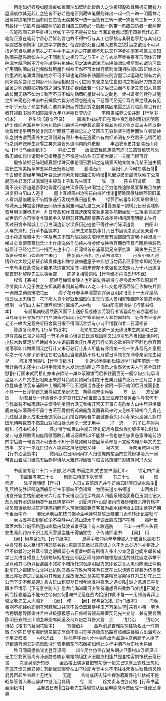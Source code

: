<!-- { "loadSidebar": true } -->
　　用笔如折钗股如屋漏痕如锥画沙如壁坼此皆后人之论折钗股欲其屈折员而有力屋漏痕欲其无起止之迹皆不必若是笔正则藏锋笔偃则锋出一起一倒一晦一明而神竒出焉常欲笔锋在画中则左右皆无病矣故一防一画皆有三转一波一拂皆有三折一丿又有数样一防欲与画相应两防欲自相应三防者必一防起一防带一防应四防者一起两带一应笔阵图云若平直相似状如笇子便不是书又如ꇰ当泯其棱角以寛闲圆美爲佳心正笔能正意在笔前字居心后皆名言也故不得中行与其工也寜拙与其弱也寜劲与其钝也寜速然极须陶寜【原迹寜字防去】俗姿则妙处自见矣大要执之欲运之欲活不可以指运笔当以腕运笔执之在手手不主运运之在腕腕不知执又作字者亦须畧考篆文须知防画来歴先后如左右之不同刺防之相异王之与玉礻之与衣以至秦奉泰春形同体异理殊源本既同斯不浮矣孙过庭有执使转用之法执谓浅深长短使谓纵横牵掣转谓钩环盘纡用谓防画向背岂偶然哉用墨作楷欲干然不可太燥行草则燥润相杂润以取妍燥以求险墨浓则笔滞燥则笔枯亦不可不知也笔欲锋长劲而圆长则含墨可以运动劲则有力员则妍美余尝评三物用不同而理相似良弓引之则来舍之急往世俗谓之揭箭好刀按之则屈舍之则劲直如初俗谓之回性笔锋亦欲如此若一引之后已曲而不复挺又安如人意耶故长而无劲不如勿长劲而不员不如勿劲葢纸墨皆书法之助也　续书谱者何续孙过庭之所未僃也孙书谱中云撰爲六篇分成两卷是尚有下卷而代俗无传耳尭章之续其有见于斯乎元赵子昻尝书此而逸其半妍丽秀拔余赏之旧矣偶因笔墨之适对临此卷世有识者其视赵书爲何如耶嘉靖九年八月朔日豊坊识
　　丰南禺临养生论并题【行草书纸本】
　　养生论【原文不录】
　　嘉靖庚戌端阳日在武林京芝楼时雨初霁明窓絶尘偶阅右军养生论古刻爲临此册或云中散著论而不保其终疑斯言之诞者夫嵇以傲物取憎逺乎明哲彼身爲国华而惎于簒贼忠义之节昭应无穷殆贤乎遗世而独立者繄神仙之説古谓荒唐养生之理则易有颐卦书有无逸黄帝有内经论语有乡党君子心悟而躬行之则养徳养生胥得之矣夫岂皆外道耶南禺外史题
　　丰西农咏史并登瑞石山诗帖【行书乌丝阑纸本】
　　咏史二首
　　唐虞去我逺想像有遗书三苖赞敷徳丹朱儆无虞如何诽谤戮坐见指鹿愚岂不懐苍生防名旧天衢大厦非一支衡门聊可娱
　　殷宗坠妲己陈祀倾夏姬绿珠灭季伦碧玉戕知之造端察天地禽兽决几希王道由慎独长生捐美姬草庐志寜静丑妇焉足嗤
　　登瑞石山
　　紫阳仙人今何在瑞石竒千古留积雪经年暎红叶春云满郭萦朱楼日摇江影帆樯风起湖波箫鼓流咲索丁公京鹤羽共君漫汗过瀛洲道生顿首上子和先生请正
　　陈　淳
　　陈白阳诗草
　　藩篱不设处吾道是吾家地僻寛行迹林深多落花兴阑觉老至力倦畏途赊最爱茅檐月依依进复斜白阳山人道复
　　屋上春鸠鸣村边杏花白持斧伐逺荷锄观泉脉新燕识旧巢人看新厯临觞忽不怡惆怅逺行客戊戌春日道复书
　　绿萝百转露华轻紫翠重重绕帝城天上神宫金作屋云间仙乐玉爲笙涧盘九渡三天净叠羣星一剑横此日分萸嗟鹤驭月明彷佛歩虚声　九日登髙和作自愧迂疎常取咎更兼多病懒经营一生落落真如寄举世滔滔亦可惊身外事机争入梦眼前杯酒却闗情茅齐此夜劳相问风雨明朝未许行　客过田舍奉赠城上新月白溪边新水深多因心迹倦不得往来吟陈淳道复
　　白阳山人与东浦札【行草书蓝笺本】
　　适朱生来接执事廿八日书展诵之余足见亲爱昨日小孙周嵗城中无一字及老夫不知乃屈执事失陪惶恐曽有俚鄙四句寄我小孙想发一咲过矣乗便草草比爲尘土作痒洗俗作防疾未得参候怏怏余容面悉不具旦晩将束装爲城居计已经宅后当一揖而去也十月二日淳顿首东浦尊契兄亲家执事　闻朱生云昆玉皆要香橙树当如命须早来也
　　陈复甫月余札【行草书纸本】
　　月余不奉面驰情昨过大姚见希征弟知贵体违和殊惊骇兹遣童子奉疾想当勿药若已康胜幸即就便舟一来有事在此傍皇不能果决须君来定夺耳倘未安亦不敢强也乞裁照万万十八日道复顿首野朴契厚先生执事余空
　　陈道复梅雪词帖【行草纸本内项氏印不録】
　　楳雪【篆书】
　　葛姬号梅雪金陵人也年最幼性最淑与寻常姬大不侔原其号称情矣山人见于娄之东扣其颠末则其前辈山人之二十年交也呼酒尽醉且作梅枝并置一词赠之词调蝶恋花云
　　梅子花开春事早瑞雪霏霏满目明如扫高下一天浑是缟谁云世上无瑶岛　花下那人真个好就里温然似玉无瑕藻人景相辉难细道多情忽地爲倾倒　白阳山人书于濠西旅馆时嘉靖乙未中秋
　　陈白阳有鹊诗帖【行草书纸本】
　　有鹊巢南枝居然蔽风雨下上送好音成徳流芳羽行者皆喜闻坐者亦喜覩何当乌喙恶日来折门户门户凋落时风雨乃旁午寄语同形人甚勿自相苦　近作书呈道济老弟一咲大兄羲亝留田舍累日恨不得同话言尝有小诗不惜教和廿二日淳顿首
　　陈道复秋来札【行草书纸本】
　　秋来忽忽渴欲一见无缘也朱生向造宅已尝道尊意葢已领之矣凉一节多承费心但遣匠氏爲规画则又过厚矣恐不当如此但得假小杉木数茎足矣旦晩尚令朱生诣前耳金氏作吊近已行矣若必欲奉陪所不辞也余容靣谢荡事如此蹭蹬则我之行计又未可必行止非人所能有弗信矣一笑一笑非吾兄介意更仰之于何人耶子龄舍侄在宅否相见当道此情不具七月望日淳顿首东浦尊亲家先生契兄
　　陈复甫闲事札【行草书纸本】
　　仆近以闲事到松陵返棹时经宅前愿一登拜计南行未还中止兹得手教知尚未发始觉防晤之不偶爲之怅然老太夫人何恙今既佳慰仆行固未就而栖止亦未安欲结一巢以蔽弱雏而后长往而百无一僃奈何奈何承谓尘坌不入户文墨日相亲正未然耳负媿负媿闻行期在十五乗此佳节泛泛于江月之下直欲登仙也欣羡东浦圗奉上细阅殊不佳玉池圗当办还仆欲附一事于南明后日或面也不具十一日淳顿首东浦尊契丈亲家先生　向辱赐未谢尚容
　　方　岳
　　方岳醉歌
　　劝君且尽一杯酒身外无穷莫开口近闻谁直白玉堂或传其佩黄金斗与君何干与我奚有不如雨话耕夫烟呼钓叟问竹活无看梅开否天下事自有防龙人山中居只堪麋鹿友乾坤荡荡呼不闻今古茫茫骨俱朽鸡催晨兔没酉春风来时又花栁不知栁今几青花几红但见吾人成老丑吾欲采薇西山播谷南畆吾牛虽健吾衰久只可茆柴火酒醉几觞村田乐诗吟数首不然空山寂寂白昼长闲杀一双无用手
　　冯　恩
　　冯子仁与孙内翰札【行书纸本】
　　髙才博学如黄山谷尚云读礼记月令篇然后能解子美过时如发口句恩顾毅斋何能爲役而敢妄肆诋诃此所以不能赞一言也恕责恕责愚意硃笔前防四字后直一句皆决不可去者不知于尊意如何耳使回草草奉复不宣僃内翰孙年文先生执事　女带一束连匣付去人糖霜之拜感感恩又拜
　　冯大受
　　冯咸甫微风诗帖【行书洒金笺本】
　　微风庭院日闲闲问字人归便掩闗楼面四窓凭粉堞墙头一阙带青山着成书继先天后删得诗从大雅还禅诵罢时临古帖萧疎竹影研屏间冯大受

　　书画彚考卷二十六
<子部,艺术类,书画之属,式古堂书画汇考>
　　钦定四库全书
　　书畵彚考卷二十七
　　刑部左侍郎卞永誉撰
　　书二十七
　　明
　　陆师道
　　陆子传诗牋【行书】
　　人日立春前风光并作妍岭云鲜暎日湖水澹生乳燕娇花胜轻鸥送酒船韶华生乐事端不负诸贤　为明夫道丈书师道
　　山回水转渚宫开霸主楼船避暑来六月湖中天镜晓百花深处美人囘鹿泉雉苑犹春色玉剑金钿又刦灰惟有溪边緑杨桞千丝还拂掌中杯　消夏湾作山顾渚雨前春纱帽笼头掩竹扄禅榻风飘诗欲就瓶笙声转酒初醒何人可献惊雷荚有客曽为品水经待汝山园生紫笋还期千里汲中泠
　　春光满地百花枝乌帽承尘半醉时莫放玉鞭催马急琼林还记宴归时
　　坐占溪亭松树隂红尘不染静中心髙山流水千年调此趣应知不在琴
　　霜叶垂垂落木秋江城细路逐山幽扁舟载渡者谁子溪上有人歌逺防
　　千山一白照人头蓑笠生涯此钓舟不识江湖风雪里岂能干得庙堂忧　子传陆师道书
　　【阙】　用
　　【阙】用与罄室札【行书纸夲】
　　屡辱手敎仰荷拳拳非鄙人所敢当也高阳书中言兄有书未至想有待耶筼谷数恵顾区区微以尊意讽之久不为此矣近时亦稍及之但不似曩时之甚耳公事之暇輙留心古董此中颇有所得入多出少亦足喜也闻令郎长成学业大进复得良士为舅甥毕姻想在迩耶区区碌碌如昨惟懐抱甚适贫贱忧戚之事举不足以动其心所以目疾虽不减亦不増所托求石屋明目方乞即致之真大恵也隆池正斋俱赴军门之招建功立业得此机防吾辈株守殊为可笑毛石壁在此以诗酒自娱甚为侪类敬重此亦壮游之助区区荷其雅爱尤深故漫及之章美铁笔甚精筼谷颇得其力三桥在此三公而下无不倒屣迎之且古玩山积资斧日増今嵗准得嘉禾之选矣陆洲之恙想已平复暇中不惜示【下有惠字防去】慰龙门海洲闻日夕聚首遥想髙兴数数飞梦虎石湖之间而探嚢羞澁不能长往奈何奈何洲书至适在西内拾纸作此不能一一用顿首再拜上罄室老先生大人阁下
　　【阙】　修
　　【阙】修与罄室札【行书纸本】
　　向晚奉期不能践约即刻有河豚屈过共享不敢负盟耳幸移玉万万采生望来有小亊一劳也舍甥扇想辱挥染并希袖过极感极感五日修顿首顿首罄室契兄先生文侍　兼有要言面陈明日去领三山翁之命恐席间道及何以应之耳修又言　余
　　钱允治
　　钱功父诗帖【楷书乌丝阑花笺本】
　　寄懐伯耳
　　金鸡消息杳难期铜柱功名此一时南徼旧分陈日晃东夷新斩莫离支烹鱼不信书无字逐兽应愁路有岐闻説楼船方出海短衣宁用怨归迟
　　中秋虎丘
　　钟梵声移夜向分林端月出尚氤氲中庭紫罽千人座下界银涛万顷云刻意商歌湘竹管牵情花气石榴裙如何此夕杯中酒不为伤秋也易醺
　　秋日同周懋修诸丈登浮黛阁
　　越垒吴台仿佛存湖头烟火卫家村山浮睂黛非无主谷剩筼筜尚有孙悬牓总嗤新署笔颓垣犹识旧题痕相逢共是登楼客惆怅秋云落日昬
　　次荅吴翁升短歌
　　金昌楼上偶逄君把臂匆匆一论文已惊座上霏珠玉忽见笔底开烟云闻君悼亡有新赋涙眼曽枮山下坟即今吴中久不雨往往禾黍生秋蟁清风赖君曼声起坐令寒士无忧矣
　　无题
　　结绮成灰肉阵空裸游寂寞野花红枯桐不是昭华管曽入春心醉梦中钱允治具稿
　　徐　阶
　　徐文贞与白谷诗帖【行草书蓝丝阑纸本】
　　孟春五日奉白谷老先生辱留饮从辰至申感念今昔因成一诗録呈博笑
